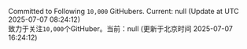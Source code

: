 Committed to Following `10,000` GitHubers. Current: <!-- FOLLOWING_COUNT -->null<!-- FOLLOWING_COUNT --> (Update at UTC <!-- LAST_UPDATED -->2025-07-07 08:24:12<!-- LAST_UPDATED -->)<br>
致力于关注`10,000`个GitHuber。当前：<!-- FOLLOWING_COUNT -->null<!-- FOLLOWING_COUNT --> (更新于北京时间 <!-- LAST_UPDATED_CST -->2025-07-07 16:24:12<!-- LAST_UPDATED_CST -->)

